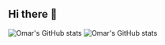 ## Hi there 👋

![Omar's GitHub stats](https://github-readme-stats.vercel.app/api?username=omarelgammal1&hide=prs,contribs&show=reviews&show_icons=true&theme=radical#gh-dark-mode-only)
![Omar's GitHub stats](https://github-readme-stats.vercel.app/api?username=omarelgammal1&hide=prs,contribs&show=reviews&show_icons=true&theme=transparent#gh-light-mode-only)
